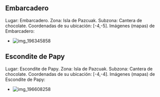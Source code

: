 ## Embarcadero
Lugar: Embarcadero.
Zona: Isla de Pazcuak.
Subzona: Cantera de chocolate.
Coordenadas de su ubicación: [-4,-5].
Imágenes (mapas) de Embarcadero:
- ![img_196345858](https://media.discordapp.net/attachments/1115311447145193482/1115345493980090530/196345858.jpg)

## Escondite de Papy
Lugar: Escondite de Papy.
Zona: Isla de Pazcuak.
Subzona: Cantera de chocolate.
Coordenadas de su ubicación: [-4,-4].
Imágenes (mapas) de Escondite de Papy:
- ![img_196608258](https://media.discordapp.net/attachments/1115311447145193482/1115345584577064990/196608258.jpg)